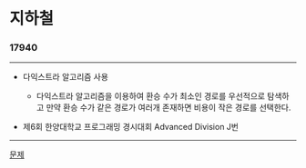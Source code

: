 # 지하철
### 17940
***
- 다익스트라 알고리즘 사용
	+ 다익스트라 알고리즘을 이용하여 환승 수가 최소인 경로를 우선적으로 탐색하고
	만약 환승 수가 같은 경로가 여러개 존재하면 비용이 작은 경로를 선택한다.
	
- 제6회 한양대학교 프로그래밍 경시대회 Advanced Division J번

***
[문제](https://www.acmicpc.net/problem/17940)
			 
